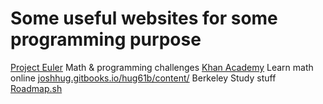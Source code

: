 # Some useful websites for some programming purpose

[Project Euler](https://projecteuler.net/) Math & programming challenges
[Khan Academy](https://www.khanacademy.org/) Learn math online
[joshhug.gitbooks.io/hug61b/content/](https://joshhug.gitbooks.io/hug61b/content/) Berkeley Study stuff
[Roadmap.sh](https://roadmap.sh)